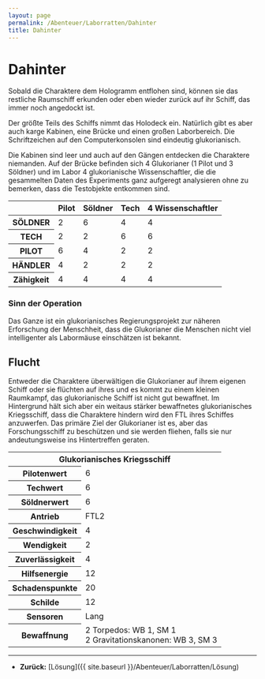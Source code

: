 ```yaml
---
layout: page
permalink: /Abenteuer/Laborratten/Dahinter
title: Dahinter
---
```


# Dahinter

Sobald die Charaktere dem Hologramm entflohen sind, können sie das restliche Raumschiff erkunden oder eben wieder zurück auf ihr Schiff, das immer noch angedockt ist.

Der größte Teils des Schiffs nimmt das Holodeck ein. Natürlich gibt es aber auch karge Kabinen, eine Brücke und einen großen Laborbereich. Die Schriftzeichen auf den Computerkonsolen sind eindeutig glukorianisch.

Die Kabinen sind leer und auch auf den Gängen entdecken die Charaktere niemanden. Auf der Brücke befinden sich 4 Glukorianer (1 Pilot und 3 Söldner) und im Labor 4 glukorianische Wissenschaftler, die die gesammelten Daten des Experiments ganz aufgeregt analysieren ohne zu bemerken, dass die Testobjekte entkommen sind.

<table>
<thead>
<tr><th> </th><th>Pilot</th><th>Söldner</th><th>Tech</th><th>4 Wissenschaftler</th></tr>
</thead>
<tbody>
<tr><th>SÖLDNER</th><td>2</td><td>6</td><td>4</td><td>4</td></tr>
<tr><th>TECH</th><td>2</td><td>2</td><td>6</td><td>6</td></tr>
<tr><th>PILOT</th><td>6</td><td>4</td><td>2</td><td>2</td></tr>
<tr><th>HÄNDLER</th><td>4</td><td>2</td><td>2</td><td>2</td></tr>
<tr><th>Zähigkeit</th><td>4</td><td>4</td><td>4</td><td>4</td></tr>
</tbody>
</table>

### Sinn der Operation

Das Ganze ist ein glukorianisches Regierungsprojekt zur näheren Erforschung der Menschheit, dass die Glukorianer die Menschen nicht viel intelligenter als Labormäuse einschätzen ist bekannt.

## Flucht

Entweder die Charaktere überwältigen die Glukorianer auf ihrem eigenen Schiff oder sie flüchten auf ihres und es kommt zu einem kleinen Raumkampf, das glukorianische Schiff ist nicht gut bewaffnet. Im Hintergrund hält sich aber ein weitaus stärker bewaffnetes glukorianisches Kriegsschiff, dass die Charaktere hindern wird den FTL ihres Schiffes anzuwerfen. Das primäre Ziel der Glukorianer ist es, aber das Forschungsschiff zu beschützen und sie werden fliehen, falls sie nur andeutungsweise ins Hintertreffen geraten.

<table>
<tbody>
<tr><th colspan="2">Glukorianisches Kriegsschiff</th></tr>
<tr><th>Pilotenwert</th><td>6</td></tr>
<tr><th>Techwert</th><td>6</td></tr>
<tr><th>Söldnerwert</th><td>6</td></tr>
<tr><th>Antrieb</th><td>FTL2</td></tr>
<tr><th>Geschwindigkeit</th><td>4</td></tr>
<tr><th>Wendigkeit</th><td>2</td></tr>
<tr><th>Zuverlässigkeit</th><td>4</td></tr>
<tr><th>Hilfsenergie</th><td>12</td></tr>
<tr><th>Schadenspunkte</th><td>20</td></tr>
<tr><th>Schilde</th><td>12</td></tr>
<tr><th>Sensoren</th><td>Lang</td></tr>
<tr><th>Bewaffnung</th><td>2 Torpedos: WB 1, SM 1<br/>
2 Gravitationskanonen: WB 3, SM 3</td></tr>
</tbody>
</table>

***

- **Zurück:** [Lösung]({{ site.baseurl }}/Abenteuer/Laborratten/Lösung)
